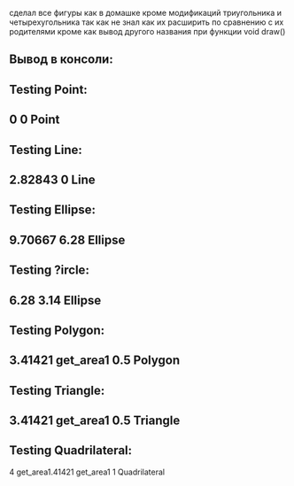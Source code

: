 ﻿сделал все фигуры как в домашке кроме модификаций триугольника и четырехугольника
так как не знал как их расширить по сравнению с их родителями кроме как вывод другого названия при функции void draw()

Вывод в консоли:
--
Testing Point:
--
0
0
Point
--
Testing Line:
--
2.82843
0
Line
--
Testing Ellipse:
--
9.70667
6.28
Ellipse
--
Testing ?ircle:
--
6.28
3.14
Ellipse
--
Testing Polygon:
--
3.41421
get_area1
0.5
Polygon
--
Testing Triangle:
--
3.41421
get_area1
0.5
Triangle
--
Testing Quadrilateral:
--
4
get_area1.41421
get_area1
1
Quadrilateral

